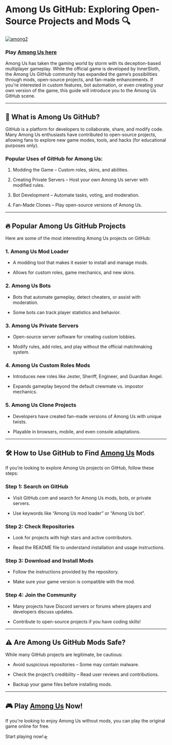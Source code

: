 # Among Us GitHub: Exploring Open-Source Projects and Mods 🔍

[![among2](https://github.com/user-attachments/assets/0630d799-a983-46b7-b425-45c554dd62af)](https://amongus-online.io/)

### Play [Among Us here](https://amongus-online.io/)

Among Us has taken the gaming world by storm with its deception-based multiplayer gameplay. While the official game is developed by InnerSloth, the Among Us GitHub community has expanded the game’s possibilities through mods, open-source projects, and fan-made enhancements. If you're interested in custom features, bot automation, or even creating your own version of the game, this guide will introduce you to the Among Us GitHub scene.

---
## 🚀 What is Among Us GitHub?

GitHub is a platform for developers to collaborate, share, and modify code. Many Among Us enthusiasts have contributed to open-source projects, allowing fans to explore new game modes, tools, and hacks (for educational purposes only).

### Popular Uses of GitHub for Among Us:

1. Modding the Game – Custom roles, skins, and abilities.

2. Creating Private Servers – Host your own Among Us server with modified rules.

3. Bot Development – Automate tasks, voting, and moderation.

4. Fan-Made Clones – Play open-source versions of Among Us.

---
## 🔥 Popular Among Us GitHub Projects

Here are some of the most interesting Among Us projects on GitHub:

### 1. Among Us Mod Loader

- A modding tool that makes it easier to install and manage mods.

- Allows for custom roles, game mechanics, and new skins.

### 2. Among Us Bots

- Bots that automate gameplay, detect cheaters, or assist with moderation.

- Some bots can track player statistics and behavior.

### 3. Among Us Private Servers

- Open-source server software for creating custom lobbies.

- Modify rules, add roles, and play without the official matchmaking system.

### 4. Among Us Custom Roles Mods

- Introduces new roles like Jester, Sheriff, Engineer, and Guardian Angel.

- Expands gameplay beyond the default crewmate vs. impostor mechanics.

### 5. Among Us Clone Projects

- Developers have created fan-made versions of Among Us with unique twists.

- Playable in browsers, mobile, and even console adaptations.

---
## 🛠️ How to Use GitHub to Find [Among Us](https://amongus-online.io/) Mods

If you’re looking to explore Among Us projects on GitHub, follow these steps:

### Step 1: Search on GitHub

- Visit GitHub.com and search for Among Us mods, bots, or private servers.

- Use keywords like “Among Us mod loader” or “Among Us bot”.

### Step 2: Check Repositories

- Look for projects with high stars and active contributors.

- Read the README file to understand installation and usage instructions.

### Step 3: Download and Install Mods

- Follow the instructions provided by the repository.

- Make sure your game version is compatible with the mod.

### Step 4: Join the Community

- Many projects have Discord servers or forums where players and developers discuss updates.

- Contribute to open-source projects if you have coding skills!

---
## ⚠️ Are Among Us GitHub Mods Safe?

While many GitHub projects are legitimate, be cautious:

- Avoid suspicious repositories – Some may contain malware.

- Check the project’s credibility – Read user reviews and contributions.

- Backup your game files before installing mods.

---
## 🎮 Play [Among Us](https://amongus-online.io/) Now!

If you're looking to enjoy Among Us without mods, you can play the original game online for free.

Start playing now!🛸
